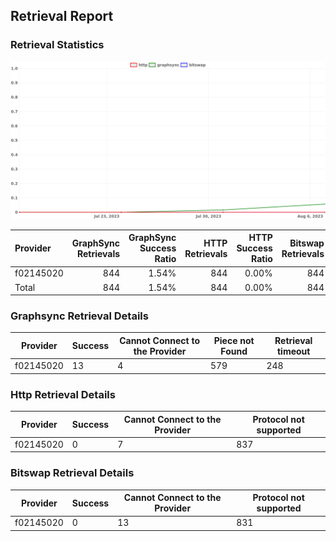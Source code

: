 ## Retrieval Report
### Retrieval Statistics
<img src="https://raw.githubusercontent.com/data-preservation-programs/filplus-checker-assets/main/filecoin-project/filecoin-plus-large-datasets/issues/1348/1691588598029.png"/>

| Provider  | GraphSync Retrievals | GraphSync Success Ratio | HTTP Retrievals | HTTP Success Ratio | Bitswap Retrievals | Bitswap Success Ratio |
| :-------- | -------------------: | ----------------------: | --------------: | -----------------: | -----------------: | --------------------: |
| f02145020 |                  844 |                   1.54% |             844 |              0.00% |                844 |                 0.00% |
| Total     |                  844 |                   1.54% |             844 |              0.00% |                844 |                 0.00% |

### Graphsync Retrieval Details
| Provider  | Success | Cannot Connect to the Provider | Piece not Found | Retrieval timeout |
| --------- | ------- | ------------------------------ | --------------- | ----------------- |
| f02145020 | 13      | 4                              | 579             | 248               |

### Http Retrieval Details
| Provider  | Success | Cannot Connect to the Provider | Protocol not supported |
| --------- | ------- | ------------------------------ | ---------------------- |
| f02145020 | 0       | 7                              | 837                    |

### Bitswap Retrieval Details
| Provider  | Success | Cannot Connect to the Provider | Protocol not supported |
| --------- | ------- | ------------------------------ | ---------------------- |
| f02145020 | 0       | 13                             | 831                    |
